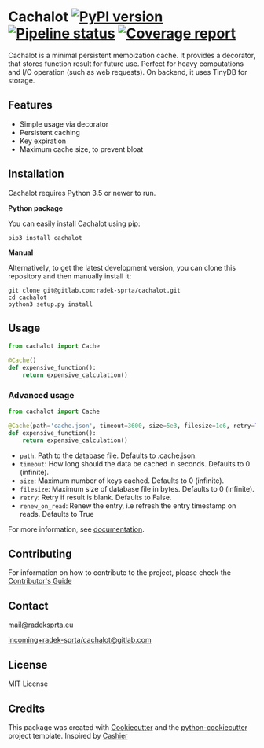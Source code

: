 # Cachalot [![PyPI version](https://badge.fury.io/py/cachalot.svg)](https://badge.fury.io/py/cachalot) [![Pipeline status](https://gitlab.com/radek-sprta/cachalot/badges/master/pipeline.svg)](https://gitlab.com/radek-sprta/cachalot/commits/master) [![Coverage report](https://gitlab.com/radek-sprta/cachalot/badges/master/coverage.svg)](https://gitlab.com/radek-sprta/cachalot/commits/master)

Cachalot is a minimal persistent memoization cache. It provides a decorator, that stores function result for future use. Perfect for heavy computations and I/O operation (such as web requests). On backend, it uses TinyDB for storage.

## Features
- Simple usage via decorator
- Persistent caching
- Key expiration
- Maximum cache size, to prevent bloat

## Installation
Cachalot requires Python 3.5 or newer to run.

**Python package**

You can easily install Cachalot using pip:

`pip3 install cachalot`

**Manual**

Alternatively, to get the latest development version, you can clone this repository and then manually install it:

```
git clone git@gitlab.com:radek-sprta/cachalot.git
cd cachalot
python3 setup.py install
```

## Usage
```python
from cachalot import Cache

@Cache()
def expensive_function():
    return expensive_calculation()
```

### Advanced usage
```python
from cachalot import Cache

@Cache(path='cache.json', timeout=3600, size=5e3, filesize=1e6, retry=True, renew_on_read=True)
def expensive_function():
    return expensive_calculation()
```

- `path`: Path to the database file. Defaults to .cache.json.
- `timeout`: How long should the data be cached in seconds. Defaults to 0 (infinite).
- `size`: Maximum number of keys cached. Defaults to 0 (infinite).
- `filesize`: Maximum size of database file in bytes. Defaults to 0 (infinite).
- `retry`: Retry if result is blank. Defaults to False.
- `renew_on_read`: Renew the entry, i.e refresh the entry timestamp on reads. Defaults to True

For more information, see [documentation][documentation].

## Contributing
For information on how to contribute to the project, please check the [Contributor's Guide][contributing]

## Contact
[mail@radeksprta.eu](mailto:mail@radeksprta.eu)

[incoming+radek-sprta/cachalot@gitlab.com](incoming+radek-sprta/cachalot@gitlab.com)

## License
MIT License

## Credits
This package was created with [Cookiecutter][cookiecutter] and the [python-cookiecutter][python-cookiecutter] project template. Inspired by [Cashier][cachier]

[cachier]: https://github.com/atmb4u/cashier
[contributing]: https://gitlab.com/radek-sprta/cachalot/blob/master/CONTRIBUTING.md
[cookiecutter]: https://github.com/audreyr/cookiecutter
[documentation]: https://radek-sprta.gitlab.io/cachalot
[python-cookiecutter]: https://gitlab.com/radek-sprta/python-cookiecutter
